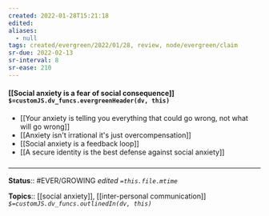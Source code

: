 ```yaml
---
created: 2022-01-28T15:21:18 
edited: 
aliases:
  - null
tags: created/evergreen/2022/01/28, review, node/evergreen/claim
sr-due: 2022-02-13
sr-interval: 8
sr-ease: 210
---
```


#### [[Social anxiety is a fear of social consequence]] `$=customJS.dv_funcs.evergreenHeader(dv, this)`

- [[Your anxiety is telling you everything that could go wrong, not what will go wrong]]
- [[Anxiety isn't irrational it's just overcompensation]]
- [[Social anxiety is a feedback loop]]
- [[A secure identity is the best defense against social anxiety]]

### <hr class="footnote"/>

**Status**:: #EVER/GROWING
*edited `=this.file.mtime`*

**Topics**:: [[social anxiety]], [[inter-personal communication]]
*`$=customJS.dv_funcs.outlinedIn(dv, this)`*
